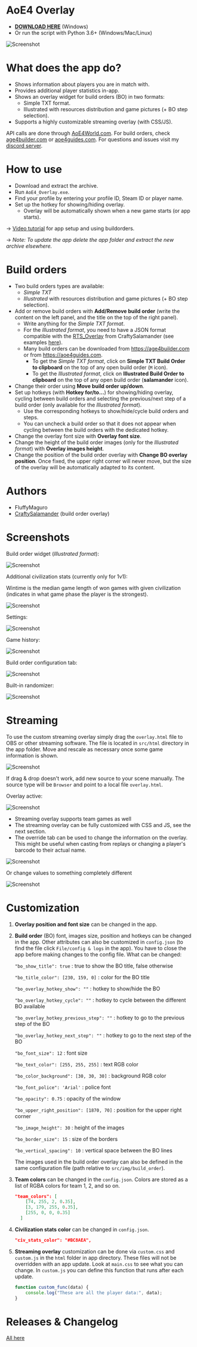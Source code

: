 # AoE4 Overlay
 
* **[DOWNLOAD HERE](https://github.com/FluffyMaguro/AoE4_Overlay/releases/download/1.4.2/AoE4_Overlay.zip)** (Windows)
* Or run the script with Python 3.6+ (Windows/Mac/Linux)

![Screenshot](https://i.imgur.com/eN2zJ3c.jpg)

# What does the app do?
* Shows information about players you are in match with.
* Provides additional player statistics in-app.
* Shows an overlay widget for build orders (BO) in two formats:
  * Simple TXT format.
  * Illustrated with resources distribution and game pictures (+ BO step selection).
* Supports a highly customizable streaming overlay (with CSS/JS).

API calls are done through [AoE4World.com](https://aoe4world.com/). For build orders, check [age4builder.com](https://age4builder.com/) or [aoe4guides.com](https://aoe4guides.com). For questions and issues visit my [discord server](https://discord.gg/FtGdhqD).


# How to use

* Download and extract the archive.
* Run `AoE4_Overlay.exe`.
* Find your profile by entering your profile ID, Steam ID or player name.
* Set up the hotkey for showing/hiding overlay.
  * Overlay will be automatically shown when a new game starts (or app starts).

→ [Video tutorial](https://youtu.be/R5t9P4-tMxg) for app setup and using buildorders.

→ *Note: To update the app delete the app folder and extract the new archive elsewhere.*
  
# Build orders
  * Two build orders types are available:
    * *Simple TXT*
    * *Illustrated* with resources distribution and game pictures (+ BO step selection).
  * Add or remove build orders with **Add/Remove build order** (write the content on the left panel, and the title on the top of the right panel).
    * Write anything for the *Simple TXT format*.
    * For the *Illustrated format*, you need to have a JSON format compatible with the [RTS_Overlay](https://github.com/CraftySalamander/RTS_Overlay) from CraftySalamander (see examples [here](https://github.com/CraftySalamander/RTS_Overlay/tree/master/build_orders/aoe4)).
    * Many build orders can be downloaded from https://age4builder.com or from https://aoe4guides.com.
      * To get the *Simple TXT format*, click on **Simple TXT Build Order to clipboard** on the top of any open build order (`M` icon).
      * To get the *Illustrated format*, click on **Illustrated Build Order to clipboard** on the top of any open build order (**salamander** icon).
  * Change their order using **Move build order up/down**.
  * Set up hotkeys (with **Hotkey for/to...**) for showing/hiding overlay, cycling between build orders and selecting the previous/next step of a build order (only available for the *Illustrated format*).
    * Use the corresponding hotkeys to show/hide/cycle build orders and steps.
    * You can uncheck a build order so that it does not appear when cycling between the build orders with the dedicated hotkey.
  * Change the overlay font size with **Overlay font size**.
  * Change the height of the build order images (only for the *Illustrated format*) with **Overlay images height**.
  * Change the position of the build order overlay with **Change BO overlay position**. Once fixed, the upper right corner will never move, but the size of the overlay will be automatically adapted to its content.




# Authors
* FluffyMaguro
* [CraftySalamander](https://github.com/CraftySalamander) (build order overlay)


# Screenshots

Build order widget (*Illustrated format*):

![Screenshot](https://i.imgur.com/ET6KY5W.png)

Additional civilization stats (currently only for 1v1):

Wintime is the median game length of won games with given civilization (indicates in what game phase the player is the strongest).

![Screenshot](https://i.imgur.com/cpeq8ob.png)

Settings:

![Screenshot](https://i.imgur.com/hhH8R72.png)

Game history:

![Screenshot](https://i.imgur.com/L1V1wp2.png)
<!-- 
Rating history:

![Screenshot](https://i.imgur.com/QqojOJI.png) -->

<!-- Last 24 hours:

![Screenshot](https://i.imgur.com/8ODqTrw.png) -->

<!-- Various stats:

![Screenshot](https://i.imgur.com/aGXRnT2.png) -->

Build order configuration tab:

![Screenshot](https://i.imgur.com/xPKpaEz.png)

Built-in randomizer:

![Screenshot](https://i.imgur.com/tV4dMfi.png)

# Streaming
To use the custom streaming overlay simply drag the `overlay.html` file to OBS or other streaming software. The file is located in `src/html` directory in the app folder. Move and rescale as necessary once some game information is shown.

![Screenshot](https://i.imgur.com/BK9AC6h.png)

If drag & drop doesn't work, add new source to your scene manually. The source type will be `Browser` and point to a local file `overlay.html`.

Overlay active:

![Screenshot](https://i.imgur.com/gNbxJBY.png)

* Streaming overlay supports team games as well
* The streaming overlay can be fully customized with CSS and JS, see the next section.
* The override tab can be used to change the information on the overlay. This might be useful when casting from replays or changing a player's barcode to their actual name.

![Screenshot](https://i.imgur.com/f1OGmyz.png)

Or change values to something completely different

![Screenshot](https://i.imgur.com/02YsXdI.png)

# Customization

1. **Overlay position and font size** can be changed in the app.

2. **Build order** (BO) font, images size, position and hotkeys can be changed in the app. Other attributes can also be customized in `config.json` (to find the file click `File/config & logs` in the app). You have to close the app before making changes to the config file. What can be changed:

    `"bo_show_title": true` : true to show the BO title, false otherwise

    `"bo_title_color": [230, 159, 0]` : color for the BO title

    `"bo_overlay_hotkey_show": ""` : hotkey to show/hide the BO

    `"bo_overlay_hotkey_cycle": ""` : hotkey to cycle between the different BO available

    `"bo_overlay_hotkey_previous_step": ""` : hotkey to go to the previous step of the BO

    `"bo_overlay_hotkey_next_step": ""` : hotkey to go to the next step of the BO

    `"bo_font_size": 12` : font size

    `"bo_text_color": [255, 255, 255]` : text RGB color

    `"bo_color_background": [30, 30, 30]` : background RGB color

    `"bo_font_police": 'Arial'` : police font

    `"bo_opacity": 0.75` : opacity of the window

    `"bo_upper_right_position": [1870, 70]` : position for the upper right corner

    `"bo_image_height": 30` : height of the images

    `"bo_border_size": 15` : size of the borders

    `"bo_vertical_spacing": 10` : vertical space between the BO lines

    The images used in the build order overlay can also be defined in the same configuration file (path relative to `src/img/build_order`).



3. **Team colors** can be changed in the `config.json`. Colors are stored as a list of RGBA colors for team 1, 2, and so on.

    ```json
    "team_colors": [
        [74, 255, 2, 0.35],
        [3, 179, 255, 0.35],
        [255, 0, 0, 0.35]
      ]
    ```
    
4. **Civilization stats color** can be changed in `config.json`.
    ```json
    "civ_stats_color": "#BC8AEA",
    ```

5. **Streaming overlay** customization can be done via `custom.css` and `custom.js` in the `html` folder in app directory. These files will not be overridden with an app update. Look at `main.css` to see what you can change. In `custom.js` you can define this function that runs after each update.

    ```javascript
    function custom_func(data) {
        console.log("These are all the player data:", data);
    }
    ```

# Releases & Changelog

[All here](https://github.com/FluffyMaguro/AoE4_Overlay/releases)